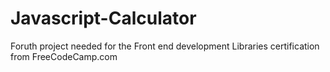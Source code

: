 # Javascript-Calculator
Foruth project needed for the Front end development Libraries certification from FreeCodeCamp.com
